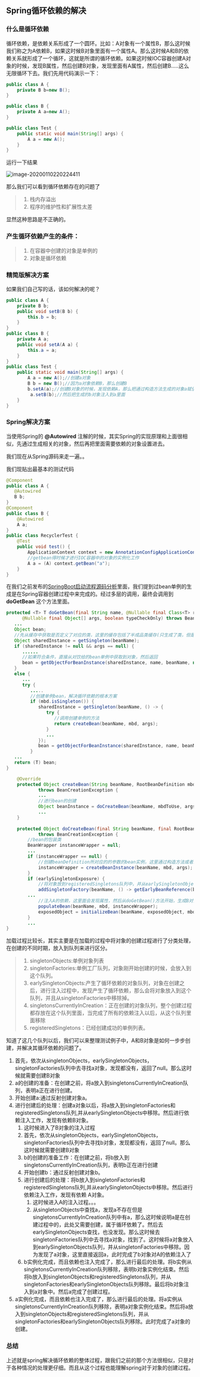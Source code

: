 ## Spring循环依赖的解决

###   什么是循环依赖

循环依赖，是依赖关系形成了一个圆环。比如：A对象有一个属性B，那么这时候我们称之为A依赖B，如果这时候B对象里面有一个属性A。那么这时候A和B的依赖关系就形成了一个循环，这就是所谓的循环依赖。如果这时候IOC容器创建A对象的时候，发现B属性，然后创建B对象，发现里面有A属性，然后创建B.....这么无限循环下去。我们先用代码演示一下：

```java
public class A {
	private B b=new B();
}

public class B {
	private A a=new A();
}

public class Test {
	public static void main(String[] args) {
		A a = new A();
	}
}

```

运行一下结果

![image-20200110220224411](http://cdn.qiniu.kailaisii.com/Fm9bI02luRmc1fI3hwwQOVDiN7IL)

那么我们可以看到循环依赖存在的问题了

> 1. 栈内存溢出
> 2. 程序的维护性和扩展性太差

显然这种思路是不正确的。

### 产生循环依赖产生的条件：

> 1. 在容器中创建的对象是单例的
> 2. 对象是循环依赖

### 精简版解决方案

如果我们自己写的话，该如何解决的呢？

```java
public class A {
	private B b;
	public void setB(B b) {
		this.b = b;
	}
}
public class B {
	private A a;
	public void setA(A a) {
		this.a = a;
	}
}
public class Test {
	public static void main(String[] args) {
		A a = new A();//创建a对象
		B b = new B();//因为a对象依赖B，那么创建B
		b.setA(a);//创建B对象的时候，发现依赖A，那么把通过构造方法生成的对象a赋值给B
         a.setB(b);//然后把生成的b对象注入到a里面
	}
}
```

### Spring解决方案

当使用Spring的 **@Autowired** 注解的时候，其实Spring的实现原理和上面很相似，先通过生成相关的对象，然后再把里面需要依赖的对象设置进去。

我们现在从Spring源码来走一遍。。

我们现贴出最基本的测试代码

```java
@Component
public class A {
   @Autowired
   B b;
}
@Component
public class B {
	@Autowired
	A a;
}
public class RecyclerTest {
	@Test
	public void test() {
		ApplicationContext context = new AnnotationConfigApplicationContext("com.kailaisi.demo.recycler");
		//getbean得时候才进行IOC容器中的对象的实例化工作
		A a = (A) context.getBean("a");
	}
}
```

在我们之前发布的[SpringBoot启动流程源码分析](http://www.kailaisii.com//archives/SpringBoot启动流程源码分析)里面，我们提到过bean单例的生成是在Spring容器创建过程中来完成的。经过多层的调用，最终会调用到 **doGetBean** 这个方法里面。

```java
protected <T> T doGetBean(final String name, @Nullable final Class<T> requiredType,
      @Nullable final Object[] args, boolean typeCheckOnly) throws BeansException {
   ...
   Object bean;
   //先从缓存中获取是否定义了对应的类，这里的缓存包括了半成品类缓存(只生成了类，但是还没有进行属性注入的类)和成品类缓存(已经完成了属性注入的类)
   Object sharedInstance = getSingleton(beanName);
   if (sharedInstance != null && args == null) {
      ......
      //如果符合条件，直接从对饮给的bean单例中获取到对象，然后返回
      bean = getObjectForBeanInstance(sharedInstance, name, beanName, null);
   }
   else {
      ...
      try {
      	 .....
         //创建单例bean，解决循环依赖的根本方案
         if (mbd.isSingleton()) {
            sharedInstance = getSingleton(beanName, () -> {
               try {
                  //调用创建单例的方法
                  return createBean(beanName, mbd, args);
               }
               ...
            });
            bean = getObjectForBeanInstance(sharedInstance, name, beanName, mbd);
         }
   ...
   return (T) bean;
}

	@Override
	protected Object createBean(String beanName, RootBeanDefinition mbd, @Nullable Object[] args)
			throws BeanCreationException {
			...
			//进行bean的创建
			Object beanInstance = doCreateBean(beanName, mbdToUse, args);
			...
	}
	
	protected Object doCreateBean(final String beanName, final RootBeanDefinition mbd, final @Nullable Object[] args)
			throws BeanCreationException {
		//bean的包装类
		BeanWrapper instanceWrapper = null;
		...
		if (instanceWrapper == null) {
			//创建beanDefinition所对应的的参数的bean实例，这里通过构造方法或者工厂方法或者cglib创建了对象
			instanceWrapper = createBeanInstance(beanName, mbd, args);
		}
		if (earlySingletonExposure) {
			//将对象放到registeredSingletons队列中，并从earlySingletonObjects中移除
			addSingletonFactory(beanName, () -> getEarlyBeanReference(beanName, mbd, bean));
		...
			//注入A的依赖，这里面会发现属性，然后从doGetBean()方法开始，生成B对象，然后循环走到这里的时候，在队列里面会同时存在A对象和B对象。然后B对象注入A成功，返回后将生成的B注入到A，此时完成了A和B的对象生成，并解决了循环依赖问题
			populateBean(beanName, mbd, instanceWrapper);
			exposedObject = initializeBean(beanName, exposedObject, mbd);
		}
		...
}
```

加载过程比较长，其实主要是在加载的过程中将对象的创建过程进行了分类处理，在创建的不同时期，放入到队列来进行区分。

>1. singletonObjects:单例对象列表
>2. singletonFactories:单例工厂队列，对象刚开始创建的时候，会放入到这个队列。
>3. earlySingletonObjects:产生了循环依赖的对象队列，对象在创建之后，进行注入过程中，发现产生了循环依赖，那么会将对象放入到这个队列，并且从singletonFactories中移除掉。
>4. singletonsCurrentlyInCreation：正在创建的对象队列，整个创建过程都存放在这个队列里面，当完成了所有的依赖注入以后，从这个队列里面移除
>5. registeredSingletons：已经创建成功的单例列表。

知道了这几个队列以后，我们可以来整理测试例子中，A和B对象是如何一步步创建，并解决其循环依赖的问题了。

1. 首先，依次从singletonObjects，earlySingletonObjects，singletonFactories队列中去寻找a对象，发现都没有，返回了null。那么这时候就需要创建B对象
2. a的创建的准备：在创建之前，将a放入到singletonsCurrentlyInCreation队列，表明a正在进行创建。
3. 开始创建a:通过反射创建对象a。
4. 进行创建后的处理：创建a对象以后，将a放入到singletonFactories和registeredSingletons队列,并从earlySingletonObjects中移除。然后进行依赖注入工作，发现有依赖B对象。
   1. 这时候进入了B对象的注入过程
   2. 首先，依次从singletonObjects，earlySingletonObjects，singletonFactories队列中去寻找b对象，发现都没有，返回了null。那么这时候就需要创建B对象
   3. b的创建的准备工作：在创建之前，将b放入到singletonsCurrentlyInCreation队列，表明b正在进行创建
   4. 开始创建b：通过反射创建对象b。
   5. 进行创建后的处理：将b放入到singletonFactories和registeredSingletons队列,并从earlySingletonObjects中移除。然后进行依赖注入工作，发现有依赖 A对象。
      1. 这时候进入A的注入过程。。。
      2. 从singletonObjects中查找a，发现a不存在但是singletonsCurrentlyInCreation队列中有a，那么这时候说明a是在创建过程中的，此处又需要创建，属于循环依赖了。然后去earlySingletonObjects查找，也没发现。那么这时候去singletonFactories队列中去寻找a对象，找到了。这时候将a对象放入到earlySingletonObjects队列，并从singletonFactories中移除。因为发现了a对象，这里直接返回a，此时完成了b对象对A的依赖注入了
   6. b实例化完成，而且依赖也注入完成了，那么进行最后的处理。将b实例从singletonsCurrentlyInCreation队列移除，表明b对象实例化结束。然后将b放入到singletonObjects和registeredSingletons队列，并从singletonFactories和earlySingletonObjects队列移除。最后将b对象注入到a对象中。然后a完成了创建过程。
5. a实例化完成，而且依赖也注入完成了，那么进行最后的处理。将a实例从singletonsCurrentlyInCreation队列移除，表明a对象实例化结束。然后将a放入到singletonObjects和registeredSingletons队列，并从singletonFactories和earlySingletonObjects队列移除。此时完成了a对象的创建。

### 总结

上述就是spring解决循环依赖的整体过程，跟我们之前的那个方法很相似，只是对于各种情况的处理更仔细。而且从这个过程也能理解spring对于对象的创建过程。

